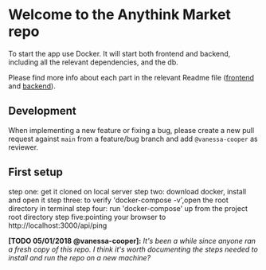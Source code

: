 # Welcome to the Anythink Market repo

To start the app use Docker. It will start both frontend and backend, including all the relevant dependencies, and the db.

Please find more info about each part in the relevant Readme file ([frontend](frontend/readme.md) and [backend](backend/README.md)).

## Development

When implementing a new feature or fixing a bug, please create a new pull request against `main` from a feature/bug branch and add `@vanessa-cooper` as reviewer.

## First setup
step one:  get it cloned on local server 
step two: download docker, install and open it 
step three: to verify 'docker-compose -v',open the root directory in terminal
step four: run 'docker-compose' up from the project root directory
step five:pointing your browser to http://localhost:3000/api/ping

**[TODO 05/01/2018 @vanessa-cooper]:** _It's been a while since anyone ran a fresh copy of this repo. I think it's worth documenting the steps needed to install and run the repo on a new machine?_

